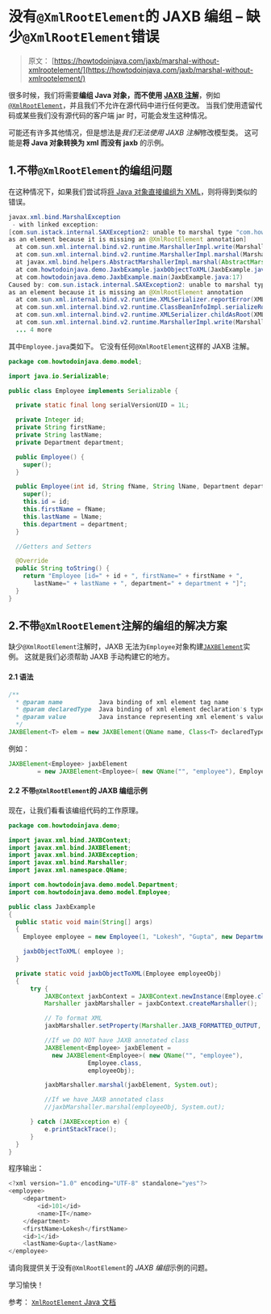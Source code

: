 # 没有`@XmlRootElement`的 JAXB 编组 – 缺少`@XmlRootElement`错误

> 原文： [https://howtodoinjava.com/jaxb/marshal-without-xmlrootelement/](https://howtodoinjava.com/jaxb/marshal-without-xmlrootelement/)

很多时候，我们将需要**编组 Java 对象，而不使用 [JAXB 注解](https://howtodoinjava.com/jaxb/jaxb-annotations/)**，例如[`@XmlRootElement`](https://howtodoinjava.com/jaxb/xmlrootelement-annotation/)，并且我们不允许在源代码中进行任何更改。 当我们使用遗留代码或某些我们没有源代码的客户端 jar 时，可能会发生这种情况。

可能还有许多其他情况，但是想法是*我们无法使用 JAXB 注解*修改模型类。 这可能是**将 Java 对象转换为 xml 而没有 jaxb** 的示例。

## 1.不带`@XmlRootElement`的编组问题

在这种情况下，如果我们尝试将[将 Java 对象直接编组为 XML](https://howtodoinjava.com/jaxb/write-object-to-xml/)，则将得到类似的错误。

```java
javax.xml.bind.MarshalException
 - with linked exception:
[com.sun.istack.internal.SAXException2: unable to marshal type "com.howtodoinjava.demo.model.Employee" 
as an element because it is missing an @XmlRootElement annotation]
  at com.sun.xml.internal.bind.v2.runtime.MarshallerImpl.write(MarshallerImpl.java:311)
  at com.sun.xml.internal.bind.v2.runtime.MarshallerImpl.marshal(MarshallerImpl.java:236)
  at javax.xml.bind.helpers.AbstractMarshallerImpl.marshal(AbstractMarshallerImpl.java:95)
  at com.howtodoinjava.demo.JaxbExample.jaxbObjectToXML(JaxbExample.java:45)
  at com.howtodoinjava.demo.JaxbExample.main(JaxbExample.java:17)
Caused by: com.sun.istack.internal.SAXException2: unable to marshal type "com.howtodoinjava.demo.model.Employee" 
as an element because it is missing an @XmlRootElement annotation
  at com.sun.xml.internal.bind.v2.runtime.XMLSerializer.reportError(XMLSerializer.java:234)
  at com.sun.xml.internal.bind.v2.runtime.ClassBeanInfoImpl.serializeRoot(ClassBeanInfoImpl.java:323)
  at com.sun.xml.internal.bind.v2.runtime.XMLSerializer.childAsRoot(XMLSerializer.java:479)
  at com.sun.xml.internal.bind.v2.runtime.MarshallerImpl.write(MarshallerImpl.java:308)
  ... 4 more

```

其中`Employee.java`类如下。 它没有任何`@XmlRootElement`这样的 JAXB 注解。

```java
package com.howtodoinjava.demo.model;

import java.io.Serializable;

public class Employee implements Serializable {

  private static final long serialVersionUID = 1L;

  private Integer id;
  private String firstName;
  private String lastName;
  private Department department;

  public Employee() {
    super();
  }

  public Employee(int id, String fName, String lName, Department department) {
    super();
    this.id = id;
    this.firstName = fName;
    this.lastName = lName;
    this.department = department;
  }

  //Getters and Setters

  @Override
  public String toString() {
    return "Employee [id=" + id + ", firstName=" + firstName + ", 
       lastName=" + lastName + ", department=" + department + "]";
  }
}

```

## 2.不带`@XmlRootElement`注解的编组的解决方案

缺少`@XmlRootElement`注解时，JAXB 无法为`Employee`对象构建[`JAXBElement`](https://docs.oracle.com/javaee/7/api/javax/xml/bind/JAXBElement.html)实例。 这就是我们必须帮助 JAXB 手动构建它的地方。

#### 2.1 语法

```java
/**
  * @param name          Java binding of xml element tag name
  * @param declaredType  Java binding of xml element declaration's type
  * @param value         Java instance representing xml element's value
  */
JAXBElement<T> elem = new JAXBElement(QName name, Class<T> declaredType, T value );

```

例如：

```java
JAXBElement<Employee> jaxbElement 
        = new JAXBElement<Employee>( new QName("", "employee"), Employee.class, employeeObj );

```

#### 2.2 不带`@XmlRootElement`的 JAXB 编组示例

现在，让我们看看该编组代码的工作原理。

```java
package com.howtodoinjava.demo;

import javax.xml.bind.JAXBContext;
import javax.xml.bind.JAXBElement;
import javax.xml.bind.JAXBException;
import javax.xml.bind.Marshaller;
import javax.xml.namespace.QName;

import com.howtodoinjava.demo.model.Department;
import com.howtodoinjava.demo.model.Employee;

public class JaxbExample 
{
  public static void main(String[] args) 
  {
    Employee employee = new Employee(1, "Lokesh", "Gupta", new Department(101, "IT"));

    jaxbObjectToXML( employee );
  }

  private static void jaxbObjectToXML(Employee employeeObj) 
  {
      try {
          JAXBContext jaxbContext = JAXBContext.newInstance(Employee.class);
          Marshaller jaxbMarshaller = jaxbContext.createMarshaller();

          // To format XML
          jaxbMarshaller.setProperty(Marshaller.JAXB_FORMATTED_OUTPUT, Boolean.TRUE); 

          //If we DO NOT have JAXB annotated class
          JAXBElement<Employee> jaxbElement = 
            new JAXBElement<Employee>( new QName("", "employee"), 
                      Employee.class, 
                      employeeObj);

          jaxbMarshaller.marshal(jaxbElement, System.out);

          //If we have JAXB annotated class
          //jaxbMarshaller.marshal(employeeObj, System.out);  

      } catch (JAXBException e) {
          e.printStackTrace();
      }
  }
}

```

程序输出：

```java
<?xml version="1.0" encoding="UTF-8" standalone="yes"?>
<employee>
    <department>
        <id>101</id>
        <name>IT</name>
    </department>
    <firstName>Lokesh</firstName>
    <id>1</id>
    <lastName>Gupta</lastName>
</employee>

```

请向我提供关于没有`@XmlRootElement`的 *JAXB 编组*示例的问题。

学习愉快！

参考： [`XmlRootElement` Java 文档](https://docs.oracle.com/javase/7/docs/api/javax/xml/bind/annotation/XmlRootElement.html)
